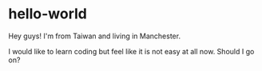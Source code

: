 # hello-world

Hey guys!
I'm from Taiwan and living in Manchester. 

I would like to learn coding but feel like it is not easy at all now.
Should I go on?

